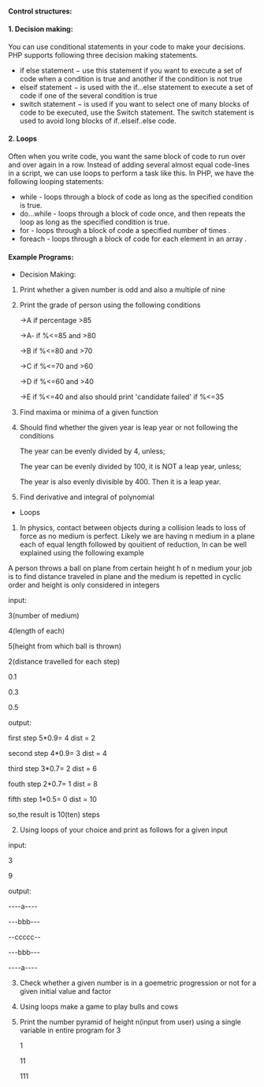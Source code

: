 #### Control structures:

#### 1. Decision making:

You can use conditional statements in your code to make your decisions. PHP supports following three decision making statements.
- if else statement − use this statement if you want to execute a set of code when a condition is true and another if the condition is not true
- elseif statement − is used with the if...else statement to execute a set of code if one of the several condition is true
- switch statement − is used if you want to select one of many blocks of code to be executed, use the Switch statement. The switch statement is used to avoid long blocks of if..elseif..else code.

 
#### 2. Loops

Often when you write code, you want the same block of code to run over and over again in a row. Instead of adding several almost equal code-lines in a script, we can use loops to perform a task like this.
In PHP, we have the following looping statements:
 - while - loops through a block of code as long as the specified condition is true.
 - do...while - loops through a block of code once, and then repeats the loop as long as the specified condition is true.
 - for - loops through a block of code a specified number of times .
 - foreach - loops through a block of code for each element in an array .

#### Example Programs:
- Decision Making:

 1. Print whether a given number is odd and also a multiple of nine
 2. Print the grade of person using the following conditions

    ->A if percentage >85

    ->A- if %<=85 and >80

    ->B if %<=80 and >70

    ->C if %<=70 and >60

    ->D if %<=60 and >40

    ->E if %<=40 and also should print 'candidate failed' if %<=35

 3. Find maxima or minima of a given function
 4. Should find whether the given year is leap year or not following the conditions

    The year can be evenly divided by 4, unless;

    The year can be evenly divided by 100, it is NOT a leap year, unless;

    The year is also evenly divisible by 400. Then it is a leap year.

 5. Find derivative and integral of polynomial

- Loops
 
 1. In physics, contact between objects during a collision leads to loss of force as no medium is perfect. Likely we are having n medium in a plane each of equal length followed by qouitient of reduction, In can be well explained using the following example

A person throws a ball on plane from certain height h of n medium your job is to find distance traveled in plane and the medium is repetted in cyclic order and height is only considered in integers

input:

  3(number of medium)

  4(length of each)

  5(height from which ball is thrown)

  2(distance travelled for each step)

  0.1

  0.3

  0.5

  output:

  first  step 5*0.9= 4 dist = 2

  second step 4*0.9= 3 dist = 4

  third  step 3*0.7= 2 dist = 6

  fouth  step 2*0.7= 1 dist = 8

  fifth  step 1*0.5= 0 dist = 10

  so,the result is 10(ten) steps

2. Using loops of your choice and print as follows for a given input

input:

3

9

output:

----a----

---bbb---

--ccccc--

---bbb---

----a----

3. Check whether a given number is in a goemetric progression or not for a given initial value and factor
4. Using loops make a game to play bulls and cows
5. Print the number pyramid of height n(input from user) using a single variable in entire program for 3 

   1 

   11

   111


 
